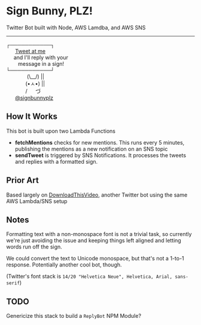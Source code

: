 # Sign Bunny, PLZ!
Twitter Bot built with Node, AWS Lamdba, and AWS SNS

---


┌───────────┐  
&nbsp;&nbsp;&nbsp;&nbsp;&nbsp;&nbsp;[Tweet at me](https://twitter.com/intent/tweet?text=%40signbunnyplz%20Hello%20world)  
&nbsp;&nbsp;&nbsp;&nbsp;&nbsp;and I'll reply with your  
&nbsp;&nbsp;&nbsp;&nbsp;&nbsp;&nbsp;&nbsp;&nbsp;message in a sign!  
└───────────┘  
&nbsp;&nbsp;&nbsp;&nbsp;&nbsp;&nbsp;&nbsp;&nbsp;&nbsp;&nbsp;&nbsp;&nbsp;&nbsp;&nbsp;(\\__/)  ||  
&nbsp;&nbsp;&nbsp;&nbsp;&nbsp;&nbsp;&nbsp;&nbsp;&nbsp;&nbsp;&nbsp;&nbsp;&nbsp;(•ㅅ•)  ||  
&nbsp;&nbsp;&nbsp;&nbsp;&nbsp;&nbsp;&nbsp;&nbsp;&nbsp;&nbsp;&nbsp;&nbsp;&nbsp;/  　  づ  
&nbsp;&nbsp;&nbsp;&nbsp;&nbsp;&nbsp;[@signbunnyplz](https://twitter.com/signbunnyplz)

## How It Works
This bot is built upon two Lambda Functions
- **fetchMentions** checks for new mentions. This runs every 5 minutes, publishing the mentions as a new notification on an SNS topic
- **sendTweet** is triggered by SNS Notifications. It processes the tweets and replies with a formatted sign.

## Prior Art
Based largely on [DownloadThisVideo](https://github.com/shalvah/DownloadThisVideo), another Twitter bot using the same AWS Lambda/SNS setup

## Notes
Formatting text with a non-monospace font is not a trivial task, so currently we're just avoiding the issue and keeping things left aligned and letting words run off the sign.

We could convert the text to Unicode monospace, but that's not a 1-to-1 response. Potentially another cool bot, though.

(Twitter's font stack is `14/20 "Helvetica Neue", Helvetica, Arial, sans-serif`)

## TODO
Genericize this stack to build a `ReplyBot` NPM Module?
